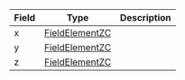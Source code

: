 | Field | Type                                               | Description |
| ----- | -------------------------------------------------- | ----------- |
| x     | [FieldElementZC](/solana/idl/types/fieldelementzc) |             |
| y     | [FieldElementZC](/solana/idl/types/fieldelementzc) |             |
| z     | [FieldElementZC](/solana/idl/types/fieldelementzc) |             |
